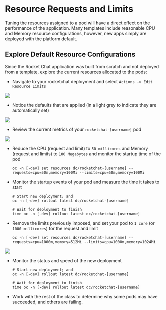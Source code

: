# Resource Requests and Limits
Tuning the resources assigned to a pod will have a direct effect on the performance of the application. 
Many templates include reasonable CPU and Memory resource configurations, however, new apps simply are deployed with the platform default. 

## Explore Default Resource Configurations
Since the Rocket Chat application was built from scratch and not deployed from a template, explore the current resources allocated to the pods: 

- Navigate to your rocketchat deployment and select `Actions -> Edit Resource Limits`

![](../assets/11_resources_01.png)

- Notice the defaults that are applied (in a light grey to indicate they are automatically set)

![](../assets/11_resources_02.png)

- Review the current metrics of your `rocketchat-[username]` pod

![](../assets/11_resources_03.png)

- Reduce the CPU (request and limit) to `50 millicores` and Memory (request and limits) to `100 Megabytes` and monitor the startup time of the pod
  ```oc:cli
  oc -n [-dev] set resources dc/rocketchat-[username] --requests=cpu=50m,memory=100Mi --limits=cpu=50m,memory=100Mi
  ```
- Monitor the startup events of your pod and measure the time it takes to start
  ```oc:cli
  # Start new deployment; and
  oc -n [-dev] rollout latest dc/rocketchat-[username]

  # Wait for deployment to finish
  time oc -n [-dev] rollout latest dc/rocketchat-[username]
  ```
- Remove the limits previously imposed, and set your pod to `1 core` (or `1000 millicores`) for the request and limit
  ```oc:cli
  oc -n [-dev] set resources dc/rocketchat-[username] --requests=cpu=1000m,memory=512Mi --limits=cpu=1000m,memory=1024Mi
  ```
![](../assets/11_resources_04.png)

- Monitor the status and speed of the new deployment
  ```oc:cli
  # Start new deployment; and
  oc -n [-dev] rollout latest dc/rocketchat-[username]

  # Wait for deployment to finish
  time oc -n [-dev] rollout latest dc/rocketchat-[username]
  ```
- Work with the rest of the class to determine why some pods may have succeeded, and others are failing. 
